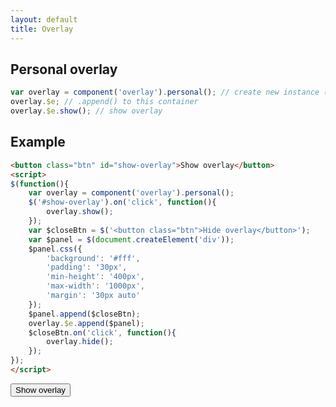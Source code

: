 ```yaml
---
layout: default
title: Overlay
---
```


## Personal overlay

```js
var overlay = component('overlay').personal(); // create new instance (appended to body)
overlay.$e; // .append() to this container
overlay.$e.show(); // show overlay
```

## Example

```html
<button class="btn" id="show-overlay">Show overlay</button>
<script>
$(function(){
	var overlay = component('overlay').personal();
	$('#show-overlay').on('click', function(){
		overlay.show();
	});
	var $closeBtn = $('<button class="btn">Hide overlay</button>');
	var $panel = $(document.createElement('div'));
	$panel.css({
		'background': '#fff',
		'padding': '30px',
		'min-height': '400px',
		'max-width': '1000px',
		'margin': '30px auto'
	});
	$panel.append($closeBtn);
	overlay.$e.append($panel);
	$closeBtn.on('click', function(){
		overlay.hide();
	});
});
</script>
```

<button class="btn" id="show-overlay">Show overlay</button>
<script>
$(function(){
	var overlay = component('overlay').personal();
	$('#show-overlay').on('click', function(){
		overlay.show();
	});
	var $closeBtn = $('<button class="btn">Hide overlay</button>');
	var $panel = $(document.createElement('div'));
	$panel.css({
		'background': '#fff',
		'padding': '30px',
		'min-height': '400px',
		'max-width': '1000px',
		'margin': '30px auto'
	});
	$panel.append($closeBtn);
	overlay.$e.append($panel);
	$closeBtn.on('click', function(){
		overlay.hide();
	});
});
</script>
